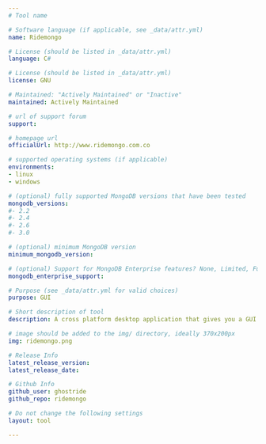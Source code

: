 ```yaml
---
# Tool name

# Software language (if applicable, see _data/attr.yml)
name: Ridemongo

# License (should be listed in _data/attr.yml)
language: C#

# License (should be listed in _data/attr.yml)
license: GNU

# Maintained: "Actively Maintained" or "Inactive"
maintained: Actively Maintained

# url of support forum
support: 

# homepage url
officialUrl: http://www.ridemongo.com.co

# supported operating systems (if applicable)
environments:
- linux
- windows

# (optional) fully supported MongoDB versions that have been tested
mongodb_versions:
#- 2.2
#- 2.4
#- 2.6
#- 3.0

# (optional) minimum MongoDB version
minimum_mongodb_version:

# (optional) Support for MongoDB Enterprise features? None, Limited, Full
mongodb_enterprise_support: 

# Purpose (see _data/attr.yml for valid choices)
purpose: GUI

# Short description of tool
description: A cross platform desktop application that gives you a GUI interface to work with MongoDB.

# image should be added to the img/ directory, ideally 370x200px
img: ridemongo.png

# Release Info
latest_release_version: 
latest_release_date: 

# Github Info
github_user: ghostride
github_repo: ridemongo

# Do not change the following settings
layout: tool

---
```

